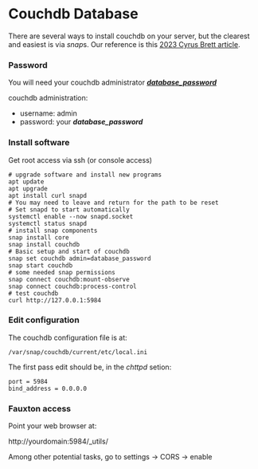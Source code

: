 # Couchdb Database

There are several ways to install couchdb on your server, but the clearest and easiest is via *snap*s. Our reference is this [2023 Cyrus Brett article](https://techviewleo.com/how-to-install-apache-couchdb-in-debian/?expand_article=1). 

### Password

You will need your couchdb administrator [__*database_password*__](essential_info.html)

couchdb administration:

* username: admin
* password: your __*database_password*__

### Install software

Get root access via ssh (or console access)

```
# upgrade software and install new programs
apt update
apt upgrade
apt install curl snapd
# You may need to leave and return for the path to be reset
# Set snapd to start automatically
systemctl enable --now snapd.socket
systemctl status snapd
# install snap components
snap install core
snap install couchdb
# Basic setup and start of couchdb
snap set couchdb admin=database_password
snap start couchdb
# some needed snap permissions 
snap connect couchdb:mount-observe
snap connect couchdb:process-control
# test couchdb
curl http://127.0.0.1:5984
```

### Edit configuration

The couchdb configuration file is at:

`/var/snap/couchdb/current/etc/local.ini`

The first pass edit should be, in the *chttpd* setion:
```
port = 5984
bind_address = 0.0.0.0
```

### Fauxton access
Point your web browser at:

http://yourdomain:5984/_utils/

Among other potential tasks, go to settings -> CORS -> enable

